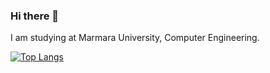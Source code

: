 ### Hi there 👋

I am studying at Marmara University, Computer Engineering.

[![Top Langs](https://github-readme-stats.vercel.app/api/top-langs/?username=farukcolak53)](https://github.com/farukcolak53/farukcolak53)


<!--
**farukcolak53/farukcolak53** is a ✨ _special_ ✨ repository because its `README.md` (this file) appears on your GitHub profile.

Here are some ideas to get you started:

- 🔭 I’m currently working on ...
- 🌱 I’m currently learning ...
- 👯 I’m looking to collaborate on ...
- 🤔 I’m looking for help with ...
- 💬 Ask me about ...
- 📫 How to reach me: ...
- 😄 Pronouns: ...
- ⚡ Fun fact: ...
-->
